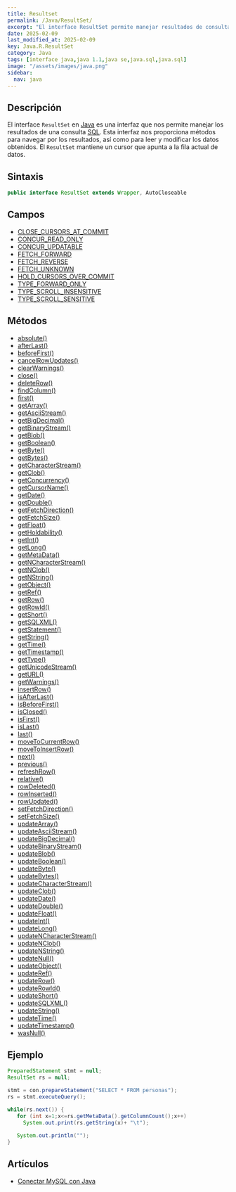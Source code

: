 ```yaml
---
title: Resultset
permalink: /Java/ResultSet/
excerpt: "El interface ResultSet permite manejar resultados de consultas SQL en Java."
date: 2025-02-09
last_modified_at: 2025-02-09
key: Java.R.ResultSet
category: Java
tags: [interface java,java 1.1,java se,java.sql,java.sql]
image: "/assets/images/java.png"
sidebar:
  nav: java
---
```


## **Descripción**


El interface `ResultSet` en [Java](https://www.manualweb.net/java/) es una interfaz que nos permite manejar los resultados de una consulta [SQL](https://www.manualweb.net/sql/). Esta interfaz nos proporciona métodos para navegar por los resultados, así como para leer y modificar los datos obtenidos. El `ResultSet` mantiene un cursor que apunta a la fila actual de datos.


## **Sintaxis**


```java
public interface ResultSet extends Wrapper, AutoCloseable
```


## **Campos**

- [CLOSE_CURSORS_AT_COMMIT](https://w3api.com/Java/ResultSet/CLOSE_CURSORS_AT_COMMIT)
- [CONCUR_READ_ONLY](https://w3api.com/Java/ResultSet/CONCUR_READ_ONLY)
- [CONCUR_UPDATABLE](https://w3api.com/Java/ResultSet/CONCUR_UPDATABLE)
- [FETCH_FORWARD](https://w3api.com/Java/ResultSet/FETCH_FORWARD)
- [FETCH_REVERSE](https://w3api.com/Java/ResultSet/FETCH_REVERSE)
- [FETCH_UNKNOWN](https://w3api.com/Java/ResultSet/FETCH_UNKNOWN)
- [HOLD_CURSORS_OVER_COMMIT](https://w3api.com/Java/ResultSet/HOLD_CURSORS_OVER_COMMIT)
- [TYPE_FORWARD_ONLY](https://w3api.com/Java/ResultSet/TYPE_FORWARD_ONLY)
- [TYPE_SCROLL_INSENSITIVE](https://w3api.com/Java/ResultSet/TYPE_SCROLL_INSENSITIVE)
- [TYPE_SCROLL_SENSITIVE](https://w3api.com/Java/ResultSet/TYPE_SCROLL_SENSITIVE)

## **Métodos**

- [absolute()](https://w3api.com/Java/ResultSet/absolute)
- [afterLast()](https://w3api.com/Java/ResultSet/afterLast)
- [beforeFirst()](https://w3api.com/Java/ResultSet/beforeFirst)
- [cancelRowUpdates()](https://w3api.com/Java/ResultSet/cancelRowUpdates)
- [clearWarnings()](https://w3api.com/Java/ResultSet/clearWarnings)
- [close()](https://w3api.com/Java/ResultSet/close)
- [deleteRow()](https://w3api.com/Java/ResultSet/deleteRow)
- [findColumn()](https://w3api.com/Java/ResultSet/findColumn)
- [first()](https://w3api.com/Java/ResultSet/first)
- [getArray()](https://w3api.com/Java/ResultSet/getArray)
- [getAsciiStream()](https://w3api.com/Java/ResultSet/getAsciiStream)
- [getBigDecimal()](https://w3api.com/Java/ResultSet/getBigDecimal)
- [getBinaryStream()](https://w3api.com/Java/ResultSet/getBinaryStream)
- [getBlob()](https://w3api.com/Java/ResultSet/getBlob)
- [getBoolean()](https://w3api.com/Java/ResultSet/getBoolean)
- [getByte()](https://w3api.com/Java/ResultSet/getByte)
- [getBytes()](https://w3api.com/Java/ResultSet/getBytes)
- [getCharacterStream()](https://w3api.com/Java/ResultSet/getCharacterStream)
- [getClob()](https://w3api.com/Java/ResultSet/getClob)
- [getConcurrency()](https://w3api.com/Java/ResultSet/getConcurrency)
- [getCursorName()](https://w3api.com/Java/ResultSet/getCursorName)
- [getDate()](https://w3api.com/Java/ResultSet/getDate)
- [getDouble()](https://w3api.com/Java/ResultSet/getDouble)
- [getFetchDirection()](https://w3api.com/Java/ResultSet/getFetchDirection)
- [getFetchSize()](https://w3api.com/Java/ResultSet/getFetchSize)
- [getFloat()](https://w3api.com/Java/ResultSet/getFloat)
- [getHoldability()](https://w3api.com/Java/ResultSet/getHoldability)
- [getInt()](https://w3api.com/Java/ResultSet/getInt)
- [getLong()](https://w3api.com/Java/ResultSet/getLong)
- [getMetaData()](https://w3api.com/Java/ResultSet/getMetaData)
- [getNCharacterStream()](https://w3api.com/Java/ResultSet/getNCharacterStream)
- [getNClob()](https://w3api.com/Java/ResultSet/getNClob)
- [getNString()](https://w3api.com/Java/ResultSet/getNString)
- [getObject()](https://w3api.com/Java/ResultSet/getObject)
- [getRef()](https://w3api.com/Java/ResultSet/getRef)
- [getRow()](https://w3api.com/Java/ResultSet/getRow)
- [getRowId()](https://w3api.com/Java/ResultSet/getRowId)
- [getShort()](https://w3api.com/Java/ResultSet/getShort)
- [getSQLXML()](https://w3api.com/Java/ResultSet/getSQLXML)
- [getStatement()](https://w3api.com/Java/ResultSet/getStatement)
- [getString()](https://w3api.com/Java/ResultSet/getString)
- [getTime()](https://w3api.com/Java/ResultSet/getTime)
- [getTimestamp()](https://w3api.com/Java/ResultSet/getTimestamp)
- [getType()](https://w3api.com/Java/ResultSet/getType)
- [getUnicodeStream()](https://w3api.com/Java/ResultSet/getUnicodeStream)
- [getURL()](https://w3api.com/Java/ResultSet/getURL)
- [getWarnings()](https://w3api.com/Java/ResultSet/getWarnings)
- [insertRow()](https://w3api.com/Java/ResultSet/insertRow)
- [isAfterLast()](https://w3api.com/Java/ResultSet/isAfterLast)
- [isBeforeFirst()](https://w3api.com/Java/ResultSet/isBeforeFirst)
- [isClosed()](https://w3api.com/Java/ResultSet/isClosed)
- [isFirst()](https://w3api.com/Java/ResultSet/isFirst)
- [isLast()](https://w3api.com/Java/ResultSet/isLast)
- [last()](https://w3api.com/Java/ResultSet/last)
- [moveToCurrentRow()](https://w3api.com/Java/ResultSet/moveToCurrentRow)
- [moveToInsertRow()](https://w3api.com/Java/ResultSet/moveToInsertRow)
- [next()](https://w3api.com/Java/ResultSet/next)
- [previous()](https://w3api.com/Java/ResultSet/previous)
- [refreshRow()](https://w3api.com/Java/ResultSet/refreshRow)
- [relative()](https://w3api.com/Java/ResultSet/relative)
- [rowDeleted()](https://w3api.com/Java/ResultSet/rowDeleted)
- [rowInserted()](https://w3api.com/Java/ResultSet/rowInserted)
- [rowUpdated()](https://w3api.com/Java/ResultSet/rowUpdated)
- [setFetchDirection()](https://w3api.com/Java/ResultSet/setFetchDirection)
- [setFetchSize()](https://w3api.com/Java/ResultSet/setFetchSize)
- [updateArray()](https://w3api.com/Java/ResultSet/updateArray)
- [updateAsciiStream()](https://w3api.com/Java/ResultSet/updateAsciiStream)
- [updateBigDecimal()](https://w3api.com/Java/ResultSet/updateBigDecimal)
- [updateBinaryStream()](https://w3api.com/Java/ResultSet/updateBinaryStream)
- [updateBlob()](https://w3api.com/Java/ResultSet/updateBlob)
- [updateBoolean()](https://w3api.com/Java/ResultSet/updateBoolean)
- [updateByte()](https://w3api.com/Java/ResultSet/updateByte)
- [updateBytes()](https://w3api.com/Java/ResultSet/updateBytes)
- [updateCharacterStream()](https://w3api.com/Java/ResultSet/updateCharacterStream)
- [updateClob()](https://w3api.com/Java/ResultSet/updateClob)
- [updateDate()](https://w3api.com/Java/ResultSet/updateDate)
- [updateDouble()](https://w3api.com/Java/ResultSet/updateDouble)
- [updateFloat()](https://w3api.com/Java/ResultSet/updateFloat)
- [updateInt()](https://w3api.com/Java/ResultSet/updateInt)
- [updateLong()](https://w3api.com/Java/ResultSet/updateLong)
- [updateNCharacterStream()](https://w3api.com/Java/ResultSet/updateNCharacterStream)
- [updateNClob()](https://w3api.com/Java/ResultSet/updateNClob)
- [updateNString()](https://w3api.com/Java/ResultSet/updateNString)
- [updateNull()](https://w3api.com/Java/ResultSet/updateNull)
- [updateObject()](https://w3api.com/Java/ResultSet/updateObject)
- [updateRef()](https://w3api.com/Java/ResultSet/updateRef)
- [updateRow()](https://w3api.com/Java/ResultSet/updateRow)
- [updateRowId()](https://w3api.com/Java/ResultSet/updateRowId)
- [updateShort()](https://w3api.com/Java/ResultSet/updateShort)
- [updateSQLXML()](https://w3api.com/Java/ResultSet/updateSQLXML)
- [updateString()](https://w3api.com/Java/ResultSet/updateString)
- [updateTime()](https://w3api.com/Java/ResultSet/updateTime)
- [updateTimestamp()](https://w3api.com/Java/ResultSet/updateTimestamp)
- [wasNull()](https://w3api.com/Java/ResultSet/wasNull)

## **Ejemplo**


```java
PreparedStatement stmt = null;
ResultSet rs = null;

stmt = con.prepareStatement("SELECT * FROM personas");
rs = stmt.executeQuery();

while(rs.next()) {
   for (int x=1;x<=rs.getMetaData().getColumnCount();x++)
     System.out.print(rs.getString(x)+ "\t");
   
   System.out.println("");
}
```


## Artículos

- [Conectar MySQL con Java](https://lineadecodigo.com/java/conectar-mysql-java/)
